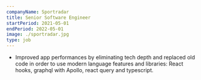 ```yaml
---
companyName: Sportradar
title: Senior Software Engineer
startPeriod: 2021-05-01
endPeriod: 2022-05-01
image: ./sportradar.jpg
type: job
---
```


- Improved app performances by eliminating tech depth and replaced old code in order to use modern language features and libraries: React hooks, graphql with Apollo, react query and typescript.